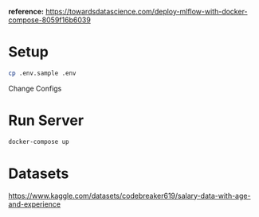 **reference:** https://towardsdatascience.com/deploy-mlflow-with-docker-compose-8059f16b6039


# Setup
```sh
cp .env.sample .env
```

Change Configs

# Run Server

```sh
docker-compose up
```

# Datasets
https://www.kaggle.com/datasets/codebreaker619/salary-data-with-age-and-experience